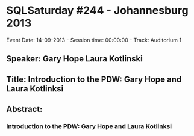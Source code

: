 # SQLSaturday #244 - Johannesburg 2013
Event Date: 14-09-2013 - Session time: 00:00:00 - Track: Auditorium 1
## Speaker: Gary Hope Laura Kotlinski
## Title: Introduction to the PDW: Gary Hope and Laura Kotlinksi
## Abstract:
### Introduction to the PDW: Gary Hope and Laura Kotlinksi
